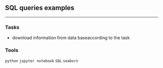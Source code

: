 ## SQL queries examples
	
<hr>

### Tasks
- download information from data baseaccording to the task


### Tools
`python` `jupyter notebook`  `SQL` `seaborn` 
